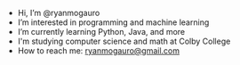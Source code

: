 - Hi, I’m @ryanmogauro
- I’m interested in programming and machine learning
- I’m currently learning Python, Java, and more
- I'm studying computer science and math at Colby College
- How to reach me: ryanmogauro@gmail.com

<!---
ryanmogauro/ryanmogauro is a ✨ special ✨ repository because its `README.md` (this file) appears on your GitHub profile.
You can click the Preview link to take a look at your changes.
--->

